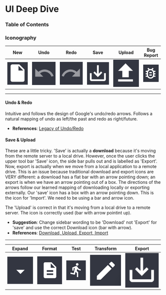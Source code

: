 # UI Deep Dive

### Table of Contents

### Iconography
| New | Undo | Redo | Save | Upload | Bug Report |
| --- | ---- | ---- | ---- | ------ | ---------- |
| ![new](new_icon.png) | ![undo](undo_icon.png) | ![redo](redo_icon.png) | ![save](save_icon.png) | ![upload](upload_icon.png) | ![bug](bug_icon.png) |

---

#### Undo & Redo
Intuitive and follows the design of Google's undo/redo arrows. Follows a natural mapping of undo as left/the past and redo as right/future.

- **References**: [Legacy of Undo/Redo](https://ux.stackexchange.com/questions/83723/why-are-the-undo-and-redo-arrow-icons-commonly-round)


#### Save & Upload
These are a little tricky. 'Save' is actually a **download** because it's moving from the remote server to a local drive. However, once the user clicks the upper tool bar 'Save' icon, the side bar pulls out and is labelled as 'Export'. Now, export is actually when we move from a local application to a remote drive. This is an issue because traditional download and export icons are VERY different: a download has a flat bar with an arrow pointing down; an export is when we have an arrow pointing out of a box. The directions of the arrows follow our learned mapping of downloading locally or exporting externally. Our 'save' icon has a box with an arrow pointing down. This is the icon for 'Import'. We need to be using a bar and arrow icon.

The 'Upload' is correct in that it's moving from a local drive to a remote server. The icon is correctly used (bar with arrow pointint up).

- **Suggestion**: Change sidebar wording to be 'Download' not 'Export' for 'save' and use the correct Download icon (bar with arrow). <br/>
- **References**: [Download, Upload, Export, Import](https://graphicdesign.stackexchange.com/questions/119273/import-export-vs-upload-download-icons-arrow-direction)

---

| Expand | Format | Test | Transform | Export |
| ------ | ------ | ---- | --------- | ------ | 
| ![expand](expand_icon.png) | ![format](format_icon.png) | ![test](test_icon.png) | ![transform](transform_icon.png) | ![export](save_icon.png) |


